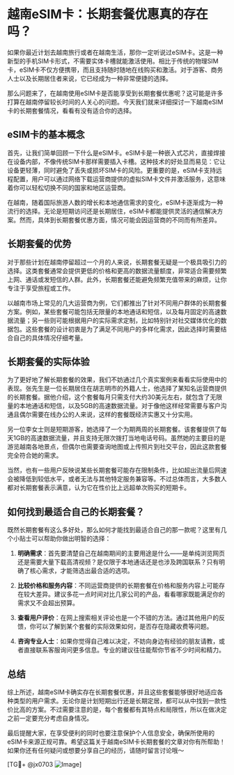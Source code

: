# 越南eSIM卡：长期套餐优惠真的存在吗？

如果你最近计划去越南旅行或者在越南生活，那你一定听说过eSIM卡。这是一种新型的手机SIM卡形式，不需要实体卡槽就能激活使用。相比于传统的物理SIM卡，eSIM卡不仅方便携带，而且支持随时随地在线购买和激活。对于游客、商务人士以及长期居住者来说，它已经成为一种非常便捷的选择。

那么问题来了，在越南使用eSIM卡是否能享受到长期套餐优惠呢？这可能是许多打算在越南停留较长时间的人关心的问题。今天我们就来详细探讨一下越南eSIM卡的长期套餐情况，看看有没有适合你的选择。

## eSIM卡的基本概念

首先，让我们简单回顾一下什么是eSIM卡。eSIM卡是一种嵌入式芯片，直接焊接在设备内部，不像传统SIM卡那样需要插入卡槽。这种技术的好处显而易见：它让设备更轻薄，同时避免了丢失或损坏SIM卡的风险。更重要的是，eSIM卡支持远程配置，用户可以通过网络下载运营商提供的虚拟SIM卡文件并激活服务，这意味着你可以轻松切换不同的国家和地区运营商。

在越南，随着国际旅游人数的增长和本地通信需求的变化，eSIM卡逐渐成为一种流行的选择。无论是短期访问还是长期居住，eSIM卡都能提供灵活的通信解决方案。然而，具体到长期套餐优惠方面，情况可能会因运营商的不同而有所差异。

## 长期套餐的优势

对于那些计划在越南停留超过一个月的人来说，长期套餐无疑是一个极具吸引力的选择。这类套餐通常会提供更低的价格和更高的数据流量额度，非常适合需要频繁上网、通话或发短信的人群。此外，长期套餐还能避免频繁充值带来的麻烦，让你专注于享受旅程或工作。

以越南市场上常见的几大运营商为例，它们都推出了针对不同用户群体的长期套餐方案。例如，某些套餐可能包括无限量的本地通话和短信，以及每月固定的高速数据流量；另一些则可能根据用户的实际需求定制，比如特别针对社交媒体优化的数据包。这些套餐的设计初衷是为了满足不同用户的多样化需求，因此选择时需要结合自己的具体情况仔细考量。

## 长期套餐的实际体验

为了更好地了解长期套餐的效果，我们不妨通过几个真实案例来看看实际使用中的表现。张先生是一位长期居住在胡志明市的外籍人士，他选择了某知名运营商提供的长期套餐。据他介绍，这个套餐每月只需支付大约30美元左右，就包含了无限量的本地通话和短信，以及5GB的高速数据流量。对于像他这样经常需要与客户沟通且偶尔需要在线办公的人来说，这样的套餐既经济实惠又十分实用。

另一位李女士则是短期游客，她选择了一个为期两周的长期套餐。该套餐提供了每天1GB的高速数据流量，并且支持无限次拨打当地电话号码。虽然她的主要目的是游览越南各地景点，但偶尔也需要查询地图或上传照片到社交平台，因此这款套餐完全符合她的需求。

当然，也有一些用户反映说某些长期套餐可能存在限制条件，比如超出流量后网速会被降低到较低水平，或者无法与其他特定服务兼容等。不过总体而言，大多数人都对长期套餐表示满意，认为它在性价比上远超单次购买的短期卡。

## 如何找到最适合自己的长期套餐？

既然长期套餐有这么多好处，那么如何才能找到最适合自己的那一款呢？这里有几个小贴士可以帮助你做出明智的选择：

1. **明确需求**：首先要清楚自己在越南期间的主要用途是什么——是单纯浏览网页还是需要大量下载高清视频？是仅限于本地通话还是也涉及跨国联系？只有明确了核心需求，才能筛选出最合适的选项。
   
2. **比较价格和服务内容**：不同运营商提供的长期套餐在价格和服务内容上可能存在较大差异。建议多花一点时间对比几家公司的产品，看看哪家既能满足你的需求又不会超出预算。
   
3. **查看用户评价**：在网上搜索相关评论也是一个不错的方法。通过其他用户的反馈，你可以了解到某个套餐的实际效果如何，是否存在隐藏收费等问题。
   
4. **咨询专业人士**：如果你觉得自己难以决定，不妨向身边有经验的朋友请教，或者直接联系客服询问更多信息。专业的建议往往能帮你节省不少时间和精力。

## 总结

综上所述，越南eSIM卡确实存在长期套餐优惠，并且这些套餐能够很好地适应各种类型的用户需求。无论你是计划短期出行还是长期定居，都可以从中找到一款性价比高的方案。不过需要注意的是，每个套餐都有其特点和局限性，所以在做决定之前一定要充分考虑自身情况。

最后提醒大家，在享受便利的同时也要注意保护个人信息安全，确保所使用的eSIM卡来源正规可靠。希望这篇关于越南eSIM卡长期套餐的文章对你有所帮助！如果你还有任何疑问或想要分享自己的经历，请随时留言讨论哦～

[TG💪+ @jx0703 ![Image](https://github.com/user-attachments/assets/dbca1d08-cadb-493c-b0ec-ad6f7a83f270)]
